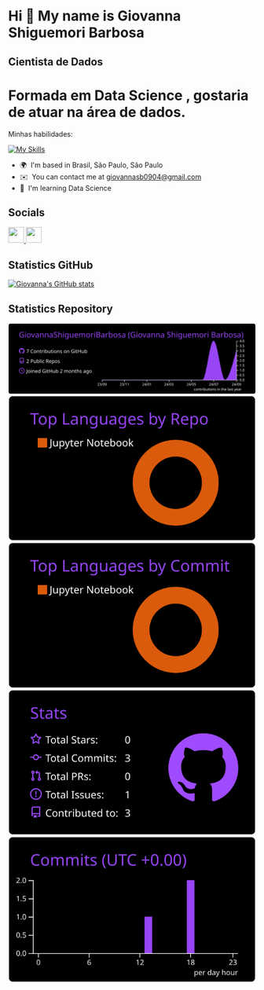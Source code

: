 Hi 👋 My name is Giovanna Shiguemori Barbosa
============================================

Cientista de Dados
------------------

Formada em Data Science , gostaria de atuar na área de dados.
============================================================

Minhas habilidades:

[![My Skills](https://skillicons.dev/icons?i=py,mysql,azure,mongodb,powershell,sklearn)](https://skillicons.dev)

*   🌍  I'm based in Brasil, São Paulo, São Paulo
*   ✉️  You can contact me at [giovannasb0904@gmail.com](mailto:giovannasb0904@gmail.com)
*   🧠  I'm learning Data Science


 ## Socials
                  
<p align="left"> <a href="https://www.github.com/GiovannaShiguemoriBarbosa" target="_blank" rel="noreferrer"> <picture> <source media="(prefers-color-scheme: dark)" srcset="https://raw.githubusercontent.com/danielcranney/readme-generator/main/public/icons/socials/github-dark.svg" /> <source media="(prefers-color-scheme: light)" srcset="https://raw.githubusercontent.com/danielcranney/readme-generator/main/public/icons/socials/github.svg" /> <img src="https://raw.githubusercontent.com/danielcranney/readme-generator/main/public/icons/socials/github.svg" width="32" height="32" /> </picture> </a> <a href="https://www.linkedin.com/in/giovannashiguemori/" target="_blank" rel="noreferrer"> <picture> <source media="(prefers-color-scheme: dark)" srcset="https://raw.githubusercontent.com/danielcranney/readme-generator/main/public/icons/socials/linkedin-dark.svg" /> <source media="(prefers-color-scheme: light)" srcset="https://raw.githubusercontent.com/danielcranney/readme-generator/main/public/icons/socials/linkedin.svg" /> <img src="https://raw.githubusercontent.com/danielcranney/readme-generator/main/public/icons/socials/linkedin.svg" width="32" height="32" /> </picture> </a></p>

  ##  Statistics GitHub
  
  [![Giovanna's GitHub stats](https://github-readme-stats.vercel.app/api?username=GiovannaShiguemoriBarbosa)](https://github.com/GiovannaShiguemoriBarbosa/github-readme-stats)


  
 ## Statistics Repository

[![](https://raw.githubusercontent.com/GiovannaShiguemoriBarbosa/GiovannaShiguemoriBarbosa/master/profile-summary-card-output/midnight_purple/0-profile-details.svg)](https://github.com/vn7n24fzkq/github-profile-summary-cards)
[![](https://raw.githubusercontent.com/GiovannaShiguemoriBarbosa/GiovannaShiguemoriBarbosa/master/profile-summary-card-output/midnight_purple/1-repos-per-language.svg)](https://github.com/vn7n24fzkq/github-profile-summary-cards) [![](https://raw.githubusercontent.com/GiovannaShiguemoriBarbosa/GiovannaShiguemoriBarbosa/master/profile-summary-card-output/midnight_purple/2-most-commit-language.svg)](https://github.com/vn7n24fzkq/github-profile-summary-cards)
[![](https://raw.githubusercontent.com/GiovannaShiguemoriBarbosa/GiovannaShiguemoriBarbosa/master/profile-summary-card-output/midnight_purple/3-stats.svg)](https://github.com/vn7n24fzkq/github-profile-summary-cards) [![](https://raw.githubusercontent.com/GiovannaShiguemoriBarbosa/GiovannaShiguemoriBarbosa/master/profile-summary-card-output/midnight_purple/4-productive-time.svg)](https://github.com/vn7n24fzkq/github-profile-summary-cards)


